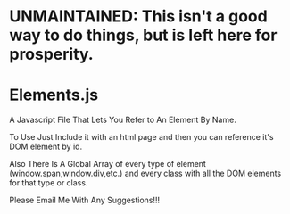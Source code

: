 # UNMAINTAINED: This isn't a good way to do things, but is left here for prosperity.
Elements.js
===========

A Javascript File That Lets You Refer to An Element By Name.

To Use Just Include it with an html page and then you can reference it's DOM element by id.

Also There Is A Global Array of every type of element (window.span,window.div,etc.) and every class with all the DOM elements for that type or class.

Please Email Me With Any Suggestions!!!
